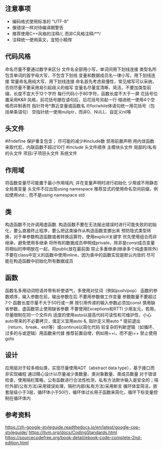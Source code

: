 ## 注意事项
* 编码格式使用标准的 “UTF-8”
* 像错误一样对待编译期警告
* 推荐使用C++风格的注释//, 而非C风格注释/**/
* 注释统一使用英文，宜短小精悍

## 代码风格
命名尽量不要通过数字来区分
文件名全部用小写，单词间用下划线连接
类型名所包含单词的首字母大写，不包含下划线
变量和数据成员名一律小写，用下划线连接
常量命名用纯大写，用下划线连接
命名首先考虑易懂性，常见缩写可以采纳，否则尽量不要采用易引起歧义的缩写
变量名尽量宜清晰、简洁，不要加类型前缀，长度不宜大于12个字符
每行代码小于80字符，函数长度不大于一屏
花括号位置采用K&R 风格，前花括号跟在语句后，后花括号另起一行
缩进统一使用4个空格而非制表符
指针符号*靠近变量或函数名
if/for/while体语句统一用花括号（包括单条语句）
空指针统一使用nullptr，而非0、NULL、自定义nil等

## 头文件
#ifndefine 保护重复包含；
尽可能的减少#include数
禁用前置声明
用内敛函数来取代宏，内联函数不超过10行
#include 头文件顺序
  主模块头文件
  局部的/私有的头文件
  项目/子项目头文件
  系统文件 

## 作用域
将函数变量尽可能置于最小作用域内, 并在变量声明时进行初始化
少用或不用静态全局类变量
头文件不应出现using namespace
推荐显式的使用命名空间前缀，例如使用std::, 而不是using namespace std

## 类
构造函数不允许调用虚函数.
构造函数不要在无法报出错误时进行可能失败的初始化，要么直接终止程序，要么把这类操作从构造函数㕜挪出来
预防隐式类型转换，对于单参数构造函数或者转换运算符，使用explicit关键字
优先使用组合而非继承，避免使用多继承
将所有的数据成员申明成private，除非是const成员变量
将相似的申明放在一起，将public放在最前面
禁止多重继承(继承多个纯虚类除外)
不要在class中定义的函数中使用inline，因为类中的函数实现是默认内敛的
尽可能在构造函数中初始化所有数据成员

## 函数
函数名多用动词短语并带有祈使语气，多使用对仗词（例如push/pop）
函数的参数顺序，输入参数在前，输出参数在后
不要用参数做工作变量
参数数量不要超过7个
函数长度尽量不大于50行或一屏
按引用传递的输入参数必须加const
慎用缺省参数，虚函数禁止使用缺省参数
不要使用Exceptions和RTTI
少用友元，若用，尽量限制在同一个文件内
适度的使用auto以提高代码可读性和可维护性，小心auto带来的不必要拷贝，值定义宜用auto &, 指针定义用auto *
提前退出（return、break、exit等）或continue以简化代码
较复杂的判断逻辑（如循环、过多的与或逻辑）用函数来代替
推荐前置自增，例如用++i，而不是i++
禁止使用goto

## 设计
应用层对于较多相似类，实现尽量使用ADT（abstract data type），基于接口而非实现编程
通过精心设计以尽量减少类数量、类对象数量、类成员数量
对于错误检查，使用隔栏策略，公有函数进行合法性检测，私有方法默许输入是安全的；隔栏外部(公有方法)采用错误处理，隔栏内部(私有方法)采用断言
循环体宜简洁，嵌套层级小于3层，循环体小于50行，循环体过长用子函数来简化，循环下标变量控制在循环体内

## 参考资料
https://zh-google-styleguide.readthedocs.io/en/latest/google-cpp-styleguide/
https://llvm.org/docs/CodingStandards.html
https://sourcecodefree.org/book-detail/ebook-code-complete-2nd-edition.html
